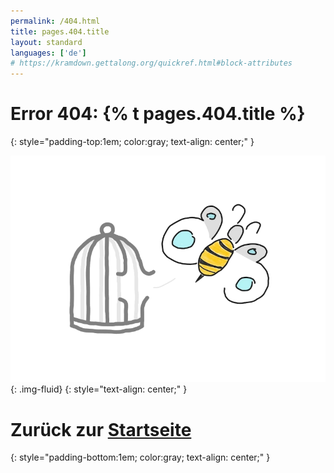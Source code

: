 ```yaml
---
permalink: /404.html
title: pages.404.title
layout: standard
languages: ['de']
# https://kramdown.gettalong.org/quickref.html#block-attributes
---
```



# Error 404: {% t pages.404.title %}
{: style="padding-top:1em; color:gray; text-align: center;" }

![image](/assets/img/404.webp){: .img-fluid}
{: style="text-align: center;" }

# Zurück zur [Startseite](/)
{: style="padding-bottom:1em; color:gray; text-align: center;" }
